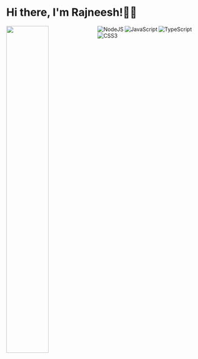 # Hi there, I'm Rajneesh!👋😊

<!--<img align="left" width="47%" src="https://github-readme-stats.vercel.app/api?username=RJRETOUCH&show_icons=true&theme=radical" />-->

<img align="left" width="47%" src="https://github-readme-stats.vercel.app/api/top-langs/?username=RJRETOUCH&layout=compact" />

<img align="left" alt="NodeJS" src="https://img.shields.io/badge/node.js-%2343853D.svg?style=for-the-badge&logo=node-dot-js&logoColor=white" />

<img align="left" alt="JavaScript" src="https://img.shields.io/badge/javascript-%23323330.svg?style=for-the-badge&logo=javascript&logoColor=white" />

<img alt="TypeScript" src="https://img.shields.io/badge/typescript-%23007ACC.svg?style=for-the-badge&logo=typescript&logoColor=white" />

<img alt="CSS3" src="https://img.shields.io/badge/css3-%231572B6.svg?style=for-the-badge&logo=css3&logoColor=white" />
